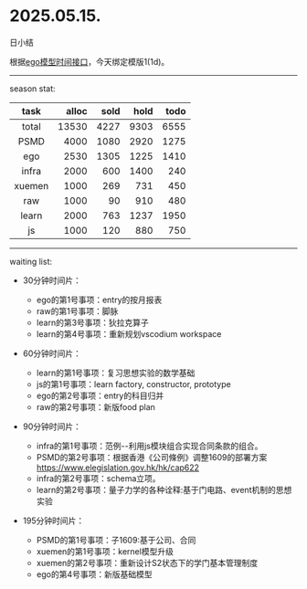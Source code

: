 # 2025.05.15.
日小结

<a id="top"></a>
根据[ego模型时间接口](https://gitee.com/hyg/blog/blob/master/timeflow.md)，今天绑定模版1(1d)。

<a id="index"></a>

---
season stat:

| task | alloc | sold | hold | todo |
| :---: | ---: | ---: | ---: | ---: |
| total | 13530 | 4227 | 9303 | 6555 |
| PSMD | 4000 | 1080 | 2920 | 1275 |
| ego | 2530 | 1305 | 1225 | 1410 |
| infra | 2000 | 600 | 1400 | 240 |
| xuemen | 1000 | 269 | 731 | 450 |
| raw | 1000 | 90 | 910 | 480 |
| learn | 2000 | 763 | 1237 | 1950 |
| js | 1000 | 120 | 880 | 750 |

---
waiting list:


- 30分钟时间片：
  - ego的第1号事项：entry的按月报表
  - raw的第1号事项：脚脉
  - learn的第3号事项：狄拉克算子
  - learn的第4号事项：重新规划vscodium workspace

- 60分钟时间片：
  - learn的第1号事项：复习思想实验的数学基础
  - js的第1号事项：learn factory, constructor, prototype
  - ego的第2号事项：entry的科目归并
  - raw的第2号事项：新版food plan

- 90分钟时间片：
  - infra的第1号事项：范例--利用js模块组合实现合同条款的组合。
  - PSMD的第2号事项：根据香港《公司條例》调整1609的部署方案 https://www.elegislation.gov.hk/hk/cap622
  - infra的第2号事项：schema立项。
  - learn的第2号事项：量子力学的各种诠释:基于门电路、event机制的思想实验

- 195分钟时间片：
  - PSMD的第1号事项：子1609:基于公司、合同
  - xuemen的第1号事项：kernel模型升级
  - xuemen的第2号事项：重新设计S2状态下的学门基本管理制度
  - ego的第4号事项：新版基础模型
